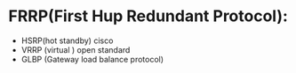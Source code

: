 # FRRP(First Hup Redundant Protocol):

* HSRP(hot standby) cisco
* VRRP (virtual ) open standard
* GLBP (Gateway load balance protocol)



